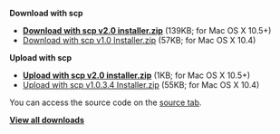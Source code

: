 **Download with scp**
  * **[Download with scp v2.0 installer.zip](http://automator-scp.googlecode.com/files/Download%20with%20scp%20v2.0%20installer.zip)** (139KB; for Mac OS X 10.5+)
  * [Download with scp v1.0 Installer.zip](http://automator-scp.googlecode.com/files/Download%20with%20scp%20v1.0%20Installer.zip) (57KB; for Mac OS X 10.4)

**Upload with scp**
  * **[Upload with scp v2.0 installer.zip](http://automator-scp.googlecode.com/files/Upload%20with%20scp%20v2.0%20installer.zip)** (1KB; for Mac OS X 10.5+)
  * [Upload with scp v1.0.3.4 Installer.zip](http://automator-scp.googlecode.com/files/Upload%20with%20scp%20v1.0.3.4%20Installer.zip) (55KB; for Mac OS X 10.4)

You can access the source code on the [source tab](http://code.google.com/p/automator-scp/wiki/Source).

**[View all downloads](http://code.google.com/p/automator-scp/downloads/list)**